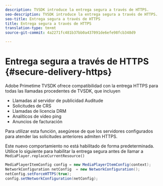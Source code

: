 ```yaml
---
description: TVSDK introduce la entrega segura a través de HTTPS.
seo-description: TVSDK introduce la entrega segura a través de HTTPS.
seo-title: Entrega segura a través de HTTPS
title: Entrega segura a través de HTTPS
translation-type: tm+mt
source-git-commit: 4a2271fc481b37bb0a437091de6efe98fcb348d9

---
```



# Entrega segura a través de HTTPS {#secure-delivery-https}

Adobe Primetime TVSDK ofrece compatibilidad con la entrega HTTPS para todas las llamadas procedentes de TVSDK, que incluyen

* Llamadas al servidor de publicidad Auditude
* Solicitudes de CRS
* Llamadas de licencia DRM
* Analíticos de vídeo ping
* Anuncios de facturación

Para utilizar esta función, asegúrese de que los servidores configurados para atender las solicitudes anteriores admiten HTTPS.

Este nuevo comportamiento no está habilitado de forma predeterminada. Utilice lo siguiente para habilitar la entrega segura antes de llamar a `MediaPlayer.replaceCurrentResource()`

```java
MediaPlayerItemConfig config = new MediaPlayerItemConfig(context);
NetworkConfiguration netConfig  = new NetworkConfiguration();
netConfig.setForceHTTPS(true);
config.setNetworkConfiguration(netConfig);
```
